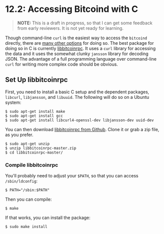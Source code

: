 # 12.2: Accessing Bitcoind with C

> **NOTE:** This is a draft in progress, so that I can get some feedback from early reviewers. It is not yet ready for learning.

Though command-line `curl` is the easiest way to access the `bitcoind` directly, there are [many other options](https://en.bitcoin.it/wiki/API_reference_(JSON-RPC)) for doing so. The best package for doing so in C is currently [libbitcoinrpc](https://github.com/gitmarek/libbitcoinrpc/blob/master/README.md). It uses a `curl` library for accessing the data and it uses the somewhat clunky `jansson` library for decoding JSON. The advantage of a full programming language over command-line `curl` for writing more complex code should be obvious.

## Set Up libbitcoinrpc

First, you need to install a basic C setup and the dependent packages, `libcurl`, `libjansson`, and `libuuid`. The following will do so on a Ubuntu system:
```
$ sudo apt-get install make
$ sudo apt-get install gcc
$ sudo apt-get install libcurl4-openssl-dev libjansson-dev uuid-dev
```
You can then download [libbitcoinrpc from Github](https://github.com/gitmarek/libbitcoinrpc/blob/master/README.md). Clone it or grab a zip file, as you prefer.
```
$ sudo apt-get unzip
$ unzip libbitcoinrpc-master.zip 
$ cd libbitcoinrpc-master/
```

### Compile libbitcoinrpc

You'll probably need to adjust your `$PATH`, so that you can access `/sbin/ldconfig`:
```
$ PATH="/sbin:$PATH"
```
Then you can compile:
```
$ make
```
If that works, you can install the package:
```
$ sudo make install
```
